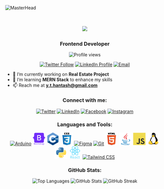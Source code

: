 ![MasterHead](https://user-images.githubusercontent.com/74038190/213910845-af37a709-8995-40d6-be59-724526e3c3d7.gif)

<h1 align="center">
    <img src="https://readme-typing-svg.herokuapp.com/?font=Righteous&size=35&center=true&vCenter=true&width=500&height=70&duration=4000&lines=Hi+There!+👋;+I'm+Yousef+Hantash!;" />
</h1>
<h3 align="center">Frontend Developer</h3>

<p align="center">
  <img src="https://komarev.com/ghpvc/?username=yousefhantash&label=Profile%20views&color=0e75b6&style=flat" alt="Profile views"/>
</p>

<p align="center">
  <a href="https://twitter.com/youssoo_7" target="blank"><img src="https://img.shields.io/twitter/follow/youssoo_7?logo=twitter&style=for-the-badge" alt="Twitter Follow"/></a>
  <a href="https://linkedin.com/in/yousef-hantash-01a64b311" target="blank"><img src="https://img.shields.io/badge/LinkedIn-Connect-blue?style=for-the-badge&logo=linkedin" alt="LinkedIn Profile"/></a>
  <a href="mailto:y.t.hantash@gmail.com"><img src="https://img.shields.io/badge/Email-Get%20in%20Touch-red?style=for-the-badge&logo=gmail" alt="Email"/></a>
</p>

- 🔭 I’m currently working on **Real Estate Project**
- 🌱 I’m learning **MERN Stack** to enhance my skills
- 📫 Reach me at **y.t.hantash@gmail.com**

<h3 align="center">Connect with me:</h3>
<p align="center">
  <a href="https://twitter.com/youssoo_7" target="blank"><img src="https://img.shields.io/twitter/follow/youssoo_7?logo=twitter&style=flat&color=1DA1F2" alt="Twitter"/></a>
  <a href="https://linkedin.com/in/yousef-hantash-01a64b311" target="blank"><img src="https://img.shields.io/badge/LinkedIn-%20Connect-blue?style=flat&logo=linkedin" alt="LinkedIn"/></a>
  <a href="https://fb.com/yousef.t.hantash" target="blank"><img src="https://img.shields.io/badge/Facebook-%20Connect-blue?style=flat&logo=facebook" alt="Facebook"/></a>
  <a href="https://instagram.com/nothantash" target="blank"><img src="https://img.shields.io/badge/Instagram-%20Follow-pink?style=flat&logo=instagram" alt="Instagram"/></a>
</p>

<h3 align="center">Languages and Tools:</h3>
<p align="center">
  <a href="https://www.arduino.cc/" target="_blank" rel="noreferrer"><img src="https://cdn.worldvectorlogo.com/logos/arduino-1.svg" alt="Arduino" width="40" height="40"/></a>
  <a href="https://getbootstrap.com" target="_blank" rel="noreferrer"><img src="https://raw.githubusercontent.com/devicons/devicon/master/icons/bootstrap/bootstrap-plain-wordmark.svg" alt="Bootstrap" width="40" height="40"/></a>
  <a href="https://www.w3schools.com/cpp/" target="_blank" rel="noreferrer"><img src="https://raw.githubusercontent.com/devicons/devicon/master/icons/cplusplus/cplusplus-original.svg" alt="C++" width="40" height="40"/></a>
  <a href="https://www.w3schools.com/css/" target="_blank" rel="noreferrer"><img src="https://raw.githubusercontent.com/devicons/devicon/master/icons/css3/css3-original-wordmark.svg" alt="CSS3" width="40" height="40"/></a>
  <a href="https://www.figma.com/" target="_blank" rel="noreferrer"><img src="https://www.vectorlogo.zone/logos/figma/figma-icon.svg" alt="Figma" width="40" height="40"/></a>
  <a href="https://git-scm.com/" target="_blank" rel="noreferrer"><img src="https://www.vectorlogo.zone/logos/git-scm/git-scm-icon.svg" alt="Git" width="40" height="40"/></a>
  <a href="https://www.w3.org/html/" target="_blank" rel="noreferrer"><img src="https://raw.githubusercontent.com/devicons/devicon/master/icons/html5/html5-original-wordmark.svg" alt="HTML5" width="40" height="40"/></a>
  <a href="https://www.java.com" target="_blank" rel="noreferrer"><img src="https://raw.githubusercontent.com/devicons/devicon/master/icons/java/java-original.svg" alt="Java" width="40" height="40"/></a>
  <a href="https://developer.mozilla.org/en-US/docs/Web/JavaScript" target="_blank" rel="noreferrer"><img src="https://raw.githubusercontent.com/devicons/devicon/master/icons/javascript/javascript-original.svg" alt="JavaScript" width="40" height="40"/></a>
  <a href="https://www.linux.org/" target="_blank" rel="noreferrer"><img src="https://raw.githubusercontent.com/devicons/devicon/master/icons/linux/linux-original.svg" alt="Linux" width="40" height="40"/></a>
  <a href="https://www.python.org" target="_blank" rel="noreferrer"><img src="https://raw.githubusercontent.com/devicons/devicon/master/icons/python/python-original.svg" alt="Python" width="40" height="40"/></a>
  <a href="https://reactjs.org/" target="_blank" rel="noreferrer"><img src="https://raw.githubusercontent.com/devicons/devicon/master/icons/react/react-original-wordmark.svg" alt="React" width="40" height="40"/></a>
  <a href="https://tailwindcss.com/" target="_blank" rel="noreferrer"><img src="https://www.vectorlogo.zone/logos/tailwindcss/tailwindcss-icon.svg" alt="Tailwind CSS" width="40" height="40"/></a>
</p>

<h3 align="center">GitHub Stats:</h3>
<p align="center">
  <img src="https://github-readme-stats.vercel.app/api/top-langs?username=yousefhantash&show_icons=true&locale=en&layout=compact&hide=html" alt="Top Languages"/>
  <img src="https://github-readme-stats.vercel.app/api?username=yousefhantash&show_icons=true&locale=en" alt="GitHub Stats"/>
  <img src="https://github-readme-streak-stats.herokuapp.com/?user=yousefhantash&" alt="GitHub Streak"/>
</p>
